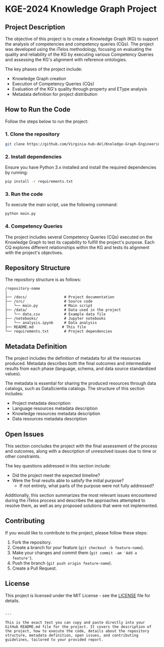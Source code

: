 # KGE-2024 Knowledge Graph Project

## Project Description

The objective of this project is to create a Knowledge Graph (KG) to support the analysis of competencies and competency queries (CQs). The project was developed using the iTelos methodology, focusing on evaluating the quality and reliability of the KG by executing various Competency Queries and assessing the KG's alignment with reference ontologies.

The key phases of the project include:
- Knowledge Graph creation
- Execution of Competency Queries (CQs)
- Evaluation of the KG's quality through property and EType analysis
- Metadata definition for project distribution

## How to Run the Code

Follow the steps below to run the project:

### 1. Clone the repository

```bash
git clone https://github.com/Virginia-hub-del/Knoledge-Graph-Engineering
```

### 2. Install dependencies

Ensure you have Python 3.x installed and install the required dependencies by running:

```bash
pip install -r requirements.txt
```

### 3. Run the code

To execute the main script, use the following command:

```bash
python main.py
```

### 4. Competency Queries

The project includes several Competency Queries (CQs) executed on the Knowledge Graph to test its capability to fulfill the project's purpose. Each CQ explores different relationships within the KG and tests its alignment with the project's objectives.

## Repository Structure

The repository structure is as follows:

```
/repository-name
│
├── /docs/                 # Project documentation
├── /src/                  # Source code
│   └── main.py            # Main script
├── /data/                 # Data used in the project
│   └── data.csv           # Example data file
├── /notebooks/            # Jupyter notebooks
│   └── analysis.ipynb     # Data analysis
├── README.md             # This file
└── requirements.txt       # Project dependencies
```

## Metadata Definition

The project includes the definition of metadata for all the resources produced. Metadata describes both the final outcomes and intermediate results from each phase (language, schema, and data source standardized values).

The metadata is essential for sharing the produced resources through data catalogs, such as DataScientia catalogs. The structure of this section includes:

- Project metadata description
- Language resources metadata description
- Knowledge resources metadata description
- Data resources metadata description

## Open Issues

This section concludes the project with the final assessment of the process and outcomes, along with a description of unresolved issues due to time or other constraints.

The key questions addressed in this section include:

- Did the project meet the expected timeline?
- Were the final results able to satisfy the initial purpose?
  - If not entirely, what parts of the purpose were not fully addressed?
  
Additionally, this section summarizes the most relevant issues encountered during the iTelos process and describes the approaches attempted to resolve them, as well as any proposed solutions that were not implemented.

## Contributing

If you would like to contribute to the project, please follow these steps:

1. Fork the repository.
2. Create a branch for your feature (`git checkout -b feature-name`).
3. Make your changes and commit them (`git commit -am 'Add a feature'`).
4. Push the branch (`git push origin feature-name`).
5. Create a Pull Request.

## License

This project is licensed under the MIT License - see the [LICENSE](LICENSE) file for details.
```

---

This is the exact text you can copy and paste directly into your GitHub README.md file for the project. It covers the description of the project, how to execute the code, details about the repository structure, metadata definition, open issues, and contributing guidelines, tailored to your provided report.
